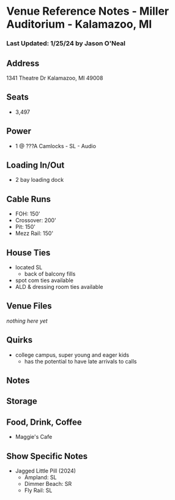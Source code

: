 # Venue Reference Notes - Miller Auditorium - Kalamazoo, MI
### Last Updated: 1/25/24 by Jason O'Neal

## Address
1341 Theatre Dr
Kalamazoo, MI 49008


## Seats
* 3,497


## Power
* 1 @ ???A Camlocks - SL - Audio


## Loading In/Out
* 2 bay loading dock


## Cable Runs
* FOH: 150'
* Crossover: 200'
* Pit: 150'
* Mezz Rail: 150'


## House Ties
* located SL
	* back of balcony fills
* spot com ties available
* ALD & dressing room ties available


## Venue Files
*nothing here yet*


## Quirks
* college campus, super young and eager kids
	* has the potential to have late arrivals to calls


## Notes


## Storage


## Food, Drink, Coffee
* Maggie's Cafe


## Show Specific Notes
* Jagged Little Pill (2024)
	* Ampland: SL
	* Dimmer Beach: SR
	* Fly Rail: SL